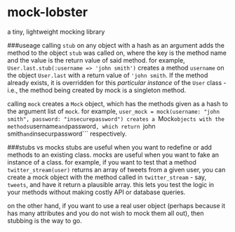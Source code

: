 # mock-lobster
a tiny, lightweight mocking library

###useage
calling ```stub``` on any object with a hash as an argument adds the method to the object ```stub``` was called on, where the key is the method name and the value is the return value of said method.
for example, ```User.last.stub(:username => 'john smith')``` creates a method ```username``` on the object ```User.last``` with a return value of ```'john smith```. If the method already exists, it is overridden for this *particular instance* of the ```User``` class - i.e., the method being created by mock is a singleton method.

calling ```mock``` creates a ```Mock``` object, which has the methods given as a hash to the argument list of ```mock```. 
for example, ```user_mock = mock(username: "john smith", password: "insecurepassword") creates a ```Mock``` objects with the methods ```username``` and ```password```, which return ```john smith``` and ```insecurpassword``` respectively.

###stubs vs mocks
stubs are useful when you want to redefine or add methods to an existing class. mocks are useful when you want to fake an instance of a class.
for example, if you want to test that a method ```twitter_stream(user)``` returns an array of tweets from a given user, you can create a mock object with the method called in ```twitter_stream``` - say, ```tweets```, and have it return a plausible array. this lets you test the logic in your methods without making costly API or database queries.

on the other hand, if you want to use a real user object (perhaps because it has many attributes and you do not wish to mock them all out), then stubbing is the way to go.

